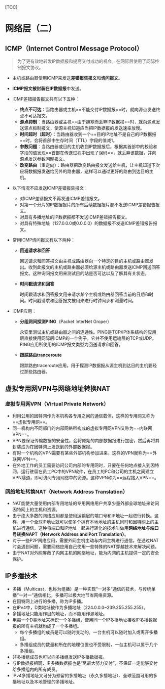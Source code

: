 [TOC]

# 网络层（二）

## ICMP（Internet Control Message Protocol）

> 为了更有效地转发IP数据报和提高交付成功的机会，在网际层使用了网际控制报文协议。

- 主机或路由器使用ICMP来发送**差错报告报文**和**询问报文**。

- **ICMP报文被封装在IP数据报**中发送。

- ICMP差错报告报文共有以下五种：

  - **终点不可达**：当路由器或主机==不能交付IP数据报==时，就向源点发送终点不可达报文。
  - **源点抑制**：当路由器或主机==由于拥塞而丢弃IP数据报==时，就向源点发送源点抑制报文，使源主机知道应当把IP数据报的发送速率放慢。
  - **时间超时（超时）**：当路由器收到一个==目的IP地址不是自己的IP数据报==时，会将首部中生存时间（TTL）字段的值减1。
  - **参数问题**：当路由器或目的主机收到IP数据报后，根据其首部中的校验和字段的值发现==首部在传送过程中出现了误码==，就丢弃该数据，并向源点发送参数问题报文。
  - **改变路由**（重定向）：路由器把改变路由报文发送给主机，让主机知道下次应将数据报发送给另外的路由器，这样可以通过更好的路由到达目的主机。

- 以下情况不应发送ICMP差错报告报文：

  - 对ICMP差错报文不再发送ICMP差错报文。
  - 对第一个分片的IP数据报片的所有后续数据报片都不发送ICMP差错报告报文。
  - 对具有多播地址的IP数据报都不发送ICMP差错报告报文。
  - 对具有特殊地址（127.0.0.0或0.0.0.0）的数据报不发送ICMP差错报告报文。

- 常用ICMP询问报文有以下两种：

  - **回送请求和回答**

    回送请求和回答报文由主机或路由器向一个特定的目的主机或路由器发出。收到此报文的主机或路由器必须给源主机或路由器发送ICMP回送回答报文。这种询问报文用来测试目的站是否可达以及了解其有关状态。

  - **时间戳请求和回答**

    时间戳请求和回答报文用来请求某个主机或路由器回答当前的日期和时间。时间戳请求和回答报文被用来进行时钟同步和测量时间。

- ICMP应用：

  - **分组网间探测PING**（Packet InterNet Groper）

    永安里测试主机或路由器之间的连通性。PING是TCP/IP体系结构的应用层直接使用网际层ICMP的一个例子，它并不使用运输层的TCP或UDP。PING应用所使用的ICMP报文类型为回送请求和回答。

  - **跟踪路由tranceroute**

    跟踪路由traceroute应用，用于探测IP数据报从源主机到达目的主机要经过那些路由器。

## 虚拟专用网VPN与网络地址转换NAT

### 虚拟专用网VPN（Virtual Private Network）

- 利用公用的因特网作为本机构各专用之间的通信载体，这样的专用网又称为==虚拟专用网==。
- 同一机构内不同部门的内部网络所构成的虚拟专用网VPN又称为==内联网VPN==。
- VPN要保证传输数据的安全性，会将原始的内部数据报进行加密，然后再将其封装成为在因特网上发送到的外部数据报。
- 有时一个机构的VPN需要有某些外部机构参加进来。这样的VPN就称为==外联网VPN==。
- 在外地工作的员工需要访问公司内部的专用网时，只要在任何地点接入到因特网，运行驻留在员工PC中的VPN软件，在员工的PC和公司的主机之间建立VPN隧道，即可访问专用网络中的资源。这种VPN称为==远程接入VPN==。

### 网络地址转换NAT（Network Address Translation）

- NAT能使大量使用内部专用地址的专用网络用户共享少量外部全球地址来访问因特网上的主机和资源。
- 由于绝大多数的网络应用都是使用运输层的端口号和IP地址一起进行转换。这样，用一个全球IP地址就可以使多个拥有本地地址的主机同时和因特网上的主机进行通信。这种将端口和IP地址一起进行转化的技术叫做用**网络地址与端口号转换NAPT（Network Address and Port Translation）**。
- 对于一些P2P网络应用，需要外网主机主动与内网主机进行通信，在通过NAT时会遇到问题，需要网络应用自己使用一些特殊的NAT穿越技术来解决问题。
- 由于NAT对外网屏蔽了内网主机的网络地址，能为内网的主机提供一定的安全保护。

## IP多播技术

- 多播（Multicast，也称为组播）是一种实现“一对多”通信的技术，与传统单播“一对一”通信相比，多播可以极大地节省网络资源。
- 在因特网上进行的多播，称为IP多播。
- 在IPv4中，D类地址被作为多播地址（224.0.0.0~239.255.255.255）。
- 多播地址只能用作目的地址，而不能用作源地址。
- 用每一个D类地址来标识一个多播组，使用同一个IP多播地址接收IP多播数据报的所有主机就构成了一个多播组。
  - 每个多播组的成员是可以随时变动的，一台主机可以随时加入或离开多播组。
  - 多播组成员的数量和所在的地理位置也不受限制，一台主机可以属于几个多播组。
- 非多播组成员也可以向多播组发送IP多播数据报。
- 与IP数据报相同，IP多播数据报也是“尽最大努力交付”，不保证一定能够交付给多播组内的所有成员。
- IPv4多播地址又可分为预留的多播地址（永久多播地址）、全球范围可用的多播地址以及本地管理的多播地址。